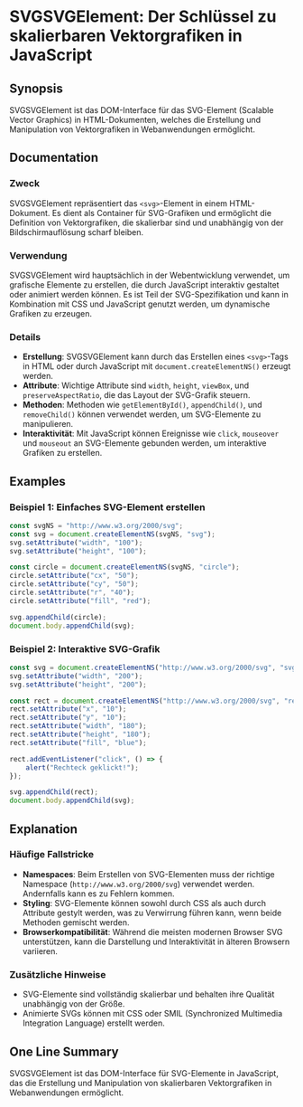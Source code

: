 <!--
Meta Description: # SVGSVGElement: Der Schlüssel zu skalierbaren Vektorgrafiken in JavaScript ## Synopsis SVGSVGElement ist das DOM-Interface für das SVG-Element (Scala...
Meta Keywords: svg, setattribute, und, werden, rect
-->

# SVGSVGElement: Der Schlüssel zu skalierbaren Vektorgrafiken in JavaScript

## Synopsis
SVGSVGElement ist das DOM-Interface für das SVG-Element (Scalable Vector Graphics) in HTML-Dokumenten, welches die Erstellung und Manipulation von Vektorgrafiken in Webanwendungen ermöglicht.

## Documentation
### Zweck
SVGSVGElement repräsentiert das `<svg>`-Element in einem HTML-Dokument. Es dient als Container für SVG-Grafiken und ermöglicht die Definition von Vektorgrafiken, die skalierbar sind und unabhängig von der Bildschirmauflösung scharf bleiben.

### Verwendung
SVGSVGElement wird hauptsächlich in der Webentwicklung verwendet, um grafische Elemente zu erstellen, die durch JavaScript interaktiv gestaltet oder animiert werden können. Es ist Teil der SVG-Spezifikation und kann in Kombination mit CSS und JavaScript genutzt werden, um dynamische Grafiken zu erzeugen.

### Details
- **Erstellung**: SVGSVGElement kann durch das Erstellen eines `<svg>`-Tags in HTML oder durch JavaScript mit `document.createElementNS()` erzeugt werden.
- **Attribute**: Wichtige Attribute sind `width`, `height`, `viewBox`, und `preserveAspectRatio`, die das Layout der SVG-Grafik steuern.
- **Methoden**: Methoden wie `getElementById()`, `appendChild()`, und `removeChild()` können verwendet werden, um SVG-Elemente zu manipulieren.
- **Interaktivität**: Mit JavaScript können Ereignisse wie `click`, `mouseover` und `mouseout` an SVG-Elemente gebunden werden, um interaktive Grafiken zu erstellen.

## Examples
### Beispiel 1: Einfaches SVG-Element erstellen
```javascript
const svgNS = "http://www.w3.org/2000/svg"; 
const svg = document.createElementNS(svgNS, "svg");
svg.setAttribute("width", "100");
svg.setAttribute("height", "100");

const circle = document.createElementNS(svgNS, "circle");
circle.setAttribute("cx", "50");
circle.setAttribute("cy", "50");
circle.setAttribute("r", "40");
circle.setAttribute("fill", "red");

svg.appendChild(circle);
document.body.appendChild(svg);
```

### Beispiel 2: Interaktive SVG-Grafik
```javascript
const svg = document.createElementNS("http://www.w3.org/2000/svg", "svg");
svg.setAttribute("width", "200");
svg.setAttribute("height", "200");

const rect = document.createElementNS("http://www.w3.org/2000/svg", "rect");
rect.setAttribute("x", "10");
rect.setAttribute("y", "10");
rect.setAttribute("width", "180");
rect.setAttribute("height", "180");
rect.setAttribute("fill", "blue");

rect.addEventListener("click", () => {
    alert("Rechteck geklickt!");
});

svg.appendChild(rect);
document.body.appendChild(svg);
```

## Explanation
### Häufige Fallstricke
- **Namespaces**: Beim Erstellen von SVG-Elementen muss der richtige Namespace (`http://www.w3.org/2000/svg`) verwendet werden. Andernfalls kann es zu Fehlern kommen.
- **Styling**: SVG-Elemente können sowohl durch CSS als auch durch Attribute gestylt werden, was zu Verwirrung führen kann, wenn beide Methoden gemischt werden.
- **Browserkompatibilität**: Während die meisten modernen Browser SVG unterstützen, kann die Darstellung und Interaktivität in älteren Browsern variieren.

### Zusätzliche Hinweise
- SVG-Elemente sind vollständig skalierbar und behalten ihre Qualität unabhängig von der Größe.
- Animierte SVGs können mit CSS oder SMIL (Synchronized Multimedia Integration Language) erstellt werden.

## One Line Summary
SVGSVGElement ist das DOM-Interface für SVG-Elemente in JavaScript, das die Erstellung und Manipulation von skalierbaren Vektorgrafiken in Webanwendungen ermöglicht.